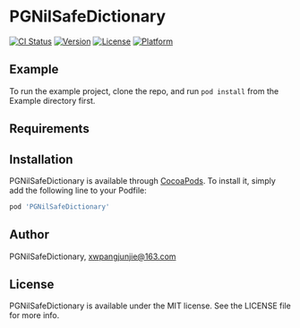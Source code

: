 # PGNilSafeDictionary

[![CI Status](http://img.shields.io/travis/PGNilSafeDictionary/PGNilSafeDictionary.svg?style=flat)](https://travis-ci.org/PGNilSafeDictionary/PGNilSafeDictionary)
[![Version](https://img.shields.io/cocoapods/v/PGNilSafeDictionary.svg?style=flat)](http://cocoapods.org/pods/PGNilSafeDictionary)
[![License](https://img.shields.io/cocoapods/l/PGNilSafeDictionary.svg?style=flat)](http://cocoapods.org/pods/PGNilSafeDictionary)
[![Platform](https://img.shields.io/cocoapods/p/PGNilSafeDictionary.svg?style=flat)](http://cocoapods.org/pods/PGNilSafeDictionary)

## Example

To run the example project, clone the repo, and run `pod install` from the Example directory first.

## Requirements

## Installation

PGNilSafeDictionary is available through [CocoaPods](http://cocoapods.org). To install
it, simply add the following line to your Podfile:

```ruby
pod 'PGNilSafeDictionary'
```

## Author

PGNilSafeDictionary, xwpangjunjie@163.com

## License

PGNilSafeDictionary is available under the MIT license. See the LICENSE file for more info.
